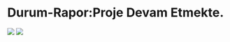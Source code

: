# Durum-Rapor:Proje Devam Etmekte.
<img src="githubÖnİzleme/İsimsiz video ‐ Clipchamp ile yapıldı (1).gif">
<img src="/">
